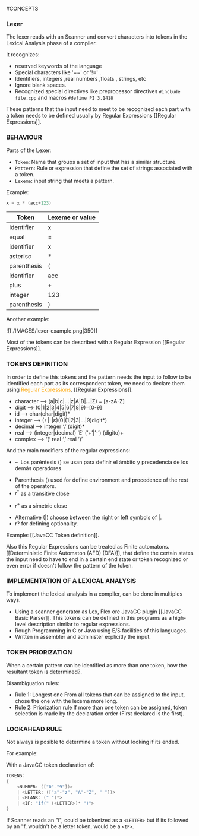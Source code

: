#CONCEPTS 
### Lexer


The lexer reads with an Scanner and convert characters into tokens in the Lexical Analysis phase of a compiler. 

It recognizes: 
* reserved keywords of the language 
* Special characters like '\=\=' or '\!\=' .
* Identifiers, integers ,real numbers ,floats , strings, etc
* Ignore blank spaces. 
* Recognized special directives like preprocessor directives `#include file.cpp` and macros `#define PI 3.1418` 

These patterns that the input need to meet to be recognized each part with a token needs to be defined usually by Regular Expressions [[Regular Expressions]]. 

### BEHAVIOUR

Parts of the Lexer: 

* `Token`: Name that groups a set of input that has a similar structure. 
* `Pattern`: Rule or expression that define the set of strings associated with a token. 
* `Lexeme`: input string that meets a pattern. 

Example: 

```CPP
x = x * (acc+123)
```

| Token       | Lexeme or value |
| ----------- | --------------- |
| Identifier  | x               |
| equal       | \=              |
| identifier  | x               |
| asterisc    | \*              |
| parenthesis | \(              |
| identifier  | acc             |
| plus        | \+              |
| integer     | 123             |
| parenthesis | \)              |
Another example: 


![[./IMAGES/lexer-example.png|350]]

Most of the tokens can be described with a Regular Expression [[Regular Expressions]]. 
### TOKENS DEFINITION

In order to define this tokens and the pattern needs the input to follow to be identified each part as its correspondent token, we need to declare them using <span style="color:orange;">Regular Expressions</span>. [[Regular Expressions]]. 
* character --> (a|b|c|...|z|A|B|...|Z) = \[a-zA-Z\]
* digit --> (0|1|2|3|4|5|6|7|8|9)=\[0-9\] 
* id --> char(char|digit)*  
* integer --> (+|-|ε)(0|(1|2|3|...|9)digit*) 
* decimal --> integer ‘.’ (digit)* 
* real --> (integer|decimal) ‘E’ (‘+’|’-’) (dígito)+ 
* complex --> ‘(‘ real ‘,’ real ‘)’

And the main modifiers of the regular expressions: 

- –  Los paréntesis () se usan para definir el ámbito y precedencia de los demás operadores
* Parenthesis $()$ used for define environment and procedence of the rest of the operators.  
* $r^*$ as a transitive close
- $r^+$ as a simetric close
* Alternative $( | )$ choose between the right or left symbols of $|$. 
* r? for defining optionality. 

Example: [[JavaCC Token definition]]. 

Also this Regular Expressions can be treated as Finite automatons. [[Deterministic Finite Automaton (AFD) (DFA)]], that define the certain states the input need to have to end in a certain end state or token recognized or even error if doesn't follow the pattern of the token. 

### IMPLEMENTATION OF A LEXICAL ANALYSIS

To implement the lexical analysis in a compiler, can be done in multiples ways. 

* Using a scanner generator as Lex, Flex ore JavaCC plugin [[JavaCC Basic Parser]]. This tokens can be defined in this programs as a high-level description similar to regular expressions. 
* Rough Programming in C or Java using E/S facilities of this languages. 
* Written in assembler and administer explicitly the input. 

### TOKEN PRIORIZATION 

When a certain pattern can be identified as more than one token, how the resultant token is determined?. 

Disambiguation rules: 

* Rule 1: Longest one
	From all tokens that can be assigned to the input, chose the one with the lexema more long. 
* Rule 2: Priorization rule
	If more than one token can be assigned, token selection is made by the declaration order (First declared is the first). 


### LOOKAHEAD RULE

Not always is posible to determine a token without looking if its ended. 

For example: 

With a JavaCC token declaration of: 

```Java
TOKENS:
{
	<NUMBER: (["0"-"9"])>
	| <LETTER: (["a"-"z", "A"-"Z", " "])>
	| <BLANK: (" ")*>
	| <IF: "if(" (<LETTER>)* ")">
}
```

If Scanner reads an "i", could be tokenized as a `<LETTER>` but if its followed by an "f, wouldn't be a letter token, would be a `<IF>`.  


